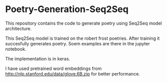 # Poetry-Generation-Seq2Seq


This repository contains the code to generate poetry using Seq2Seq model architecture.

This Seq2Seq model is trained on the robert frost poetries. After training it succesfully generates poetry. Soem examples are there in the jupyter notebook.

The implementation is in keras.

I have used pretrained word embeddings from http://nlp.stanford.edu/data/glove.6B.zip for better performance.


